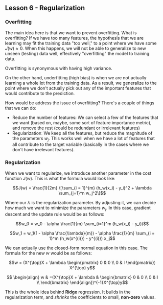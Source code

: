 ## Lesson 6 - Regularization

### Overfitting

The main idea here is that we want to prevent overfitting. What is overfitting? If we have too many features, the hypothesis that we are learning may fit the training data "too well," to a point where we have some $J(w) \approx 0$. When this happens, we will not be able to generalize to new unseen (testing) data well, effectively "overfitting" the model to training data. 

Overfitting is synonymous with having high variance. 

On the other hand, underfitting (high bias) is when we are not actually learning a whole lot from the training data. As a result, we generalize to the point where we don't actually pick out any of the important features that would contribute to the prediction.

How would be address the issue of overfitting? There's a couple of things that we can do: 
- Reduce the number of features: We can select a few of the features that we want (based on, maybe, some sort of feature importance metric), and remove the rest (could be redundant or irrelevant features)
- Regularization: We keep all the features, but reduce the magnitude of the parameters $w_j$. This works well when we have a lot of features that all contribute to the target variable (basically in the cases where we don't have irrelevant features).

### Regularization

When we want to regularize, we introduce another parameter in the cost function $J(w)$. This is what the formula would look like:

$$J(w) = \frac{1}{2m} \[\sum_{i = 1}^{m} (h_w(x_i) - y_i)^2 + \lambda \sum_{j=1}^n w_j^2\]$$

Where our $\lambda$ is the regularization parameter. By adjusting it, we can decide how much we want to minimize the parameters $w_j$. In this case, gradient descent and the update rule would be as follows: 

$$w_0 =   w_0 - \alpha \frac{1}{m} \sum_{i=1}^m (h_w(x_i) - y_i))$$

$$w_1 = w_1(1 - \alpha \frac{\lambda}{m}) - \alpha \frac{1}{m} \sum_{i = 1}^m (h_w(x^{(i)}) - y^{(i)}) x_j$$

We can actually use the closed-form normal equation in this case. The formula for the new $w$ would be as follows: 

$$w = (X^{\top}X + \lambda \begin{pmatrix} 0  & 0 \\ 0  & I  \end{pmatrix}) X^{\top} y$$

```math
  \begin{align}
    w & =(X^{\top}X + \lambda & \begin{bmatrix}
           0 & 0 \\ 0 & I \\
         \end{bmatrix} 
  \end{align})^{-1}X^{\top}y
```

This is the whole idea behind **Ridge** regression. It builds in the regularization term, and _shrinks_ the coefficients to small, **non-zero** values. 

